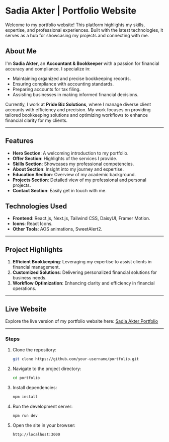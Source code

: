 # Sadia Akter | Portfolio Website

Welcome to my portfolio website! This platform highlights my skills, expertise, and professional experiences. Built with the latest technologies, it serves as a hub for showcasing my projects and connecting with me.

## About Me
I'm **Sadia Akter**, an **Accountant & Bookkeeper** with a passion for financial accuracy and compliance. I specialize in:
- Maintaining organized and precise bookkeeping records.
- Ensuring compliance with accounting standards.
- Preparing accounts for tax filing.
- Assisting businesses in making informed financial decisions.

Currently, I work at **Pride Biz Solutions**, where I manage diverse client accounts with efficiency and precision. My work focuses on providing tailored bookkeeping solutions and optimizing workflows to enhance financial clarity for my clients.

---
## Features
- **Hero Section**: A welcoming introduction to my portfolio.
- **Offer Section**: Highlights of the services I provide.
- **Skills Section**: Showcases my professional competencies.
- **About Section**: Insight into my journey and expertise.
- **Education Section**: Overview of my academic background.
- **Projects Section**: Detailed view of my professional and personal projects.
- **Contact Section**: Easily get in touch with me.

## Technologies Used
- **Frontend**: React.js, Next.js, Tailwind CSS, DaisyUI, Framer Motion.
- **Icons**: React Icons.
- **Other Tools**: AOS animations, SweetAlert2.

---

## Project Highlights
1. **Efficient Bookkeeping**: Leveraging my expertise to assist clients in financial management.
2. **Customized Solutions**: Delivering personalized financial solutions for business needs.
3. **Workflow Optimization**: Enhancing clarity and efficiency in financial operations.

---

## Live Website
Explore the live version of my portfolio website here: [Sadia Akter Portfolio](#)

---

### Steps
1. Clone the repository:
   ```bash
   git clone https://github.com/your-username/portfolio.git
   ```

2. Navigate to the project directory:
   ```bash
   cd portfolio
   ```

3. Install dependencies:
   ```bash
   npm install
    ```
  

4. Run the development server:
   ```bash
   npm run dev
   ```

5. Open the site in your browser:
   ```
   http://localhost:3000
   ```
